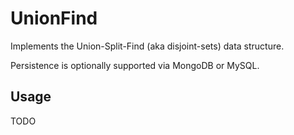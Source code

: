 # UnionFind

Implements the Union-Split-Find (aka disjoint-sets) data structure.

Persistence is optionally supported via MongoDB or MySQL.

## Usage
TODO

